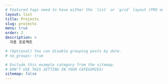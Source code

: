 ```yaml
---
# Featured tags need to have either the `list` or `grid` layout (PRO only).
layout: list
title: Projects
slug: projects
menu: true
order: 2
description: >
  각종 프로젝트

# (Optional) You can disable grouping posts by date.
# no_groups: true

# Exclude this example category from the sitemap.
# DON'T USE THIS SETTING IN YOUR CATEGORIES!
sitemap: false
---
```

